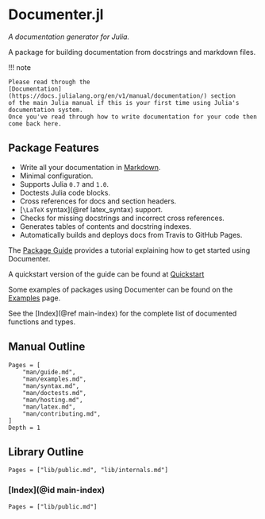 # Documenter.jl

*A documentation generator for Julia.*

A package for building documentation from docstrings and markdown files.

!!! note

    Please read through the
    [Documentation](https://docs.julialang.org/en/v1/manual/documentation/) section
    of the main Julia manual if this is your first time using Julia's documentation system.
    Once you've read through how to write documentation for your code then come back here.

## Package Features

- Write all your documentation in [Markdown](https://en.wikipedia.org/wiki/Markdown).
- Minimal configuration.
- Supports Julia `0.7` and `1.0`.
- Doctests Julia code blocks.
- Cross references for docs and section headers.
- [``\LaTeX`` syntax](@ref latex_syntax) support.
- Checks for missing docstrings and incorrect cross references.
- Generates tables of contents and docstring indexes.
- Automatically builds and deploys docs from Travis to GitHub Pages.

The [Package Guide](@ref) provides a tutorial explaining how to get started using Documenter.

A quickstart version of the guide can be found at [Quickstart](quickstart.md)

Some examples of packages using Documenter can be found on the [Examples](@ref) page.

See the [Index](@ref main-index) for the complete list of documented functions and types.


## Manual Outline

```@contents
Pages = [
    "man/guide.md",
    "man/examples.md",
    "man/syntax.md",
    "man/doctests.md",
    "man/hosting.md",
    "man/latex.md",
    "man/contributing.md",
]
Depth = 1
```

## Library Outline

```@contents
Pages = ["lib/public.md", "lib/internals.md"]
```

### [Index](@id main-index)

```@index
Pages = ["lib/public.md"]
```
